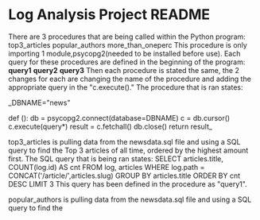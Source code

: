 # Log Analysis Project README

There are 3 procedures that are being called within the Python program:
	top3_articles
	popular_authors
	more_than_oneperc
This procedure is only importing 1 module,psycopg2(needed to be installed before use).  Each query for these procedures are defined in the beginning of the program:
	**query1**
	**query2**
	**query3**
Then each procedure is stated the same, the 2 changes for each are changing the name of the procedure and adding the appropriate 
query in the "c.execute()."  The procedure that is ran states:
  
  _DBNAME="news"
  
  def ():
    db = psycopg2.connect(database=DBNAME)
    c = db.cursor()
    c.execute(query*)
    result = c.fetchall()
    db.close()
    return result_

top3_articles is pulling data from the newsdata.sql file and using a SQL query to find the Top 3 articles of all time, ordered by the highest amount first.  The SQL query that is being ran states:
	SELECT articles.title, COUNT(log.id) AS cnt 
	FROM log, articles 
	WHERE log.path = CONCAT('/article/',articles.slug) 
	GROUP BY articles.title 
	ORDER BY cnt DESC 
	LIMIT 3
This query has been defined in the procedure as "query1".

popular_authors is pulling data from the newsdata.sql file and using a SQL query to find the 
